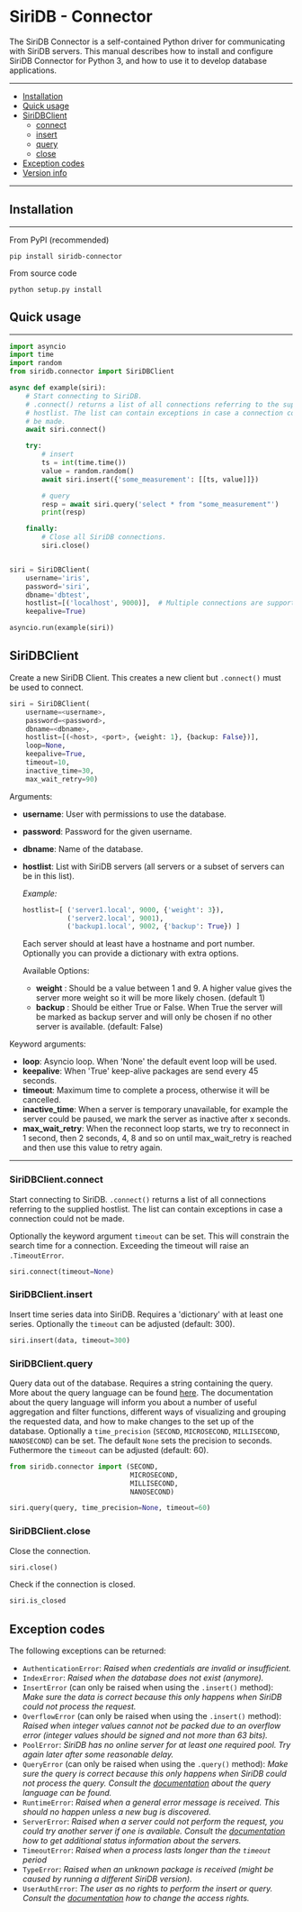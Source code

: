 SiriDB - Connector
==================

The SiriDB Connector is a self-contained Python driver for communicating with SiriDB servers.
This manual describes how to install and configure SiriDB Connector for Python 3, and how to use it to develop database applications.


---------------------------------------
  * [Installation](#installation)
  * [Quick usage](#quick-usage)
  * [SiriDBClient](#siridbclient)
    * [connect](#siridbclientconnect)
    * [insert](#siridbclientinsert)
    * [query](#siridbclientquery)
    * [close](#siridbclientclose)
  * [Exception codes](#exception-codes)
  * [Version info](#version-info)

---------------------------------------

## Installation
------------

From PyPI (recommended)

```
pip install siridb-connector
```

From source code

```
python setup.py install
```


## Quick usage
-------

```python
import asyncio
import time
import random
from siridb.connector import SiriDBClient

async def example(siri):
    # Start connecting to SiriDB.
    # .connect() returns a list of all connections referring to the supplied
    # hostlist. The list can contain exceptions in case a connection could not
    # be made.
    await siri.connect()

    try:
        # insert
        ts = int(time.time())
        value = random.random()
        await siri.insert({'some_measurement': [[ts, value]]})

        # query
        resp = await siri.query('select * from "some_measurement"')
        print(resp)

    finally:
        # Close all SiriDB connections.
        siri.close()


siri = SiriDBClient(
    username='iris',
    password='siri',
    dbname='dbtest',
    hostlist=[('localhost', 9000)],  # Multiple connections are supported
    keepalive=True)

asyncio.run(example(siri))
```


## SiriDBClient
Create a new SiriDB Client. This creates a new client but `.connect()` must be used to connect.

```python
siri = SiriDBClient(
    username=<username>,
    password=<password>,
    dbname=<dbname>,
    hostlist=[(<host>, <port>, {weight: 1}, {backup: False})],
    loop=None,
    keepalive=True,
    timeout=10,
    inactive_time=30,
    max_wait_retry=90)
```

Arguments:
* __username__: User with permissions to use the database.
* __password__: Password for the given username.
* __dbname__: Name of the database.
* __hostlist__: List with SiriDB servers (all servers or a subset of
servers can be in this list).


    *Example:*
    ```python
    hostlist=[ ('server1.local', 9000, {'weight': 3}),
               ('server2.local', 9001),
               ('backup1.local', 9002, {'backup': True}) ]
    ```
    Each server should at least have a hostname and port
    number. Optionally you can provide a dictionary with
    extra options.

    Available Options:
    - __weight__ : Should be a value between 1 and 9. A higher
                value gives the server more weight so it will
                be more likely chosen. (default 1)
    - __backup__ : Should be either True or False. When True the
                server will be marked as backup server and
                will only be chosen if no other server is
                available. (default: False)


Keyword arguments:
* __loop__: Asyncio loop. When 'None' the default event loop will be used.
* __keepalive__: When 'True' keep-alive packages are send every 45 seconds.
* __timeout__: Maximum time to complete a process, otherwise it will be cancelled.
* __inactive_time__: When a server is temporary unavailable, for
example the server could be paused, we mark the server as inactive after x seconds.
* __max_wait_retry__: When the reconnect loop starts, we try to reconnect in 1 second, then 2 seconds, 4, 8 and so on until max_wait_retry is reached and then use this value to retry again.
******************************************************************************

### SiriDBClient.connect

Start connecting to SiriDB. `.connect()` returns a list of all connections referring to the supplied hostlist. The list can contain exceptions in case a connection could not be made.

Optionally the keyword argument `timeout` can be set. This will constrain the search time for a connection. Exceeding the timeout will raise an `.TimeoutError`.

```python
siri.connect(timeout=None)
```

### SiriDBClient.insert

Insert time series data into SiriDB. Requires a 'dictionary' with at least one series.
Optionally the `timeout` can be adjusted (default: 300).

```python
siri.insert(data, timeout=300)
```

### SiriDBClient.query

Query data out of the database. Requires a string containing the query. More about the query language can be found [here](https://siridb.net/documentation/). The documentation about the query language will inform you about a number of useful aggregation and filter functions, different ways of visualizing and grouping the requested data, and how to make changes to the set up of the database. Optionally a `time_precision` (`SECOND`, `MICROSECOND`, `MILLISECOND`, `NANOSECOND`) can be set. The default `None` sets the precision to seconds. Futhermore the `timeout` can be adjusted (default: 60).

```python
from siridb.connector import (SECOND,
                              MICROSECOND,
                              MILLISECOND,
                              NANOSECOND)

siri.query(query, time_precision=None, timeout=60)
```

### SiriDBClient.close

Close the connection.

```python
siri.close()
```

Check if the connection is closed.

```python
siri.is_closed
```

## Exception codes

The following exceptions can be returned:

- `AuthenticationError`:
 *Raised when credentials are invalid or insufficient.*
- `IndexError`:
*Raised when the database does not exist (anymore).*
- `InsertError` (can only be raised when using the `.insert()` method):
 *Make sure the data is correct because this only happens when SiriDB could not process the request.*
- `OverflowError` (can only be raised when using the `.insert()` method):
 *Raised when integer values cannot not be packed due to an overflow error (integer values should be signed and not more than 63 bits).*
- `PoolError`:
 *SiriDB has no online server for at least one required pool. Try again later after some reasonable delay.*
- `QueryError` (can only be raised when using the `.query()` method):
 *Make sure the query is correct because this only happens when SiriDB could not process the query. Consult the [documentation](https://siridb.net/documentation/#help_select) about the query language can be found.*
- `RuntimeError`:
 *Raised when a general error message is received. This should no happen unless a new bug is discovered.*
- `ServerError`:
 *Raised when a server could not perform the request, you could try another server if one is available. Consult the [documentation](https://siridb.net/documentation/#help_list_servers) how to get additional status information about the servers.*
- `TimeoutError`:
 *Raised when a process lasts longer than the `timeout` period*
- `TypeError`:
 *Raised when an unknown package is received (might be caused by running a different SiriDB version).*
- `UserAuthError`:
 *The user as no rights to perform the insert or query. Consult the [documentation](https://siridb.net/documentation/#help_access) how to change the access rights.*

